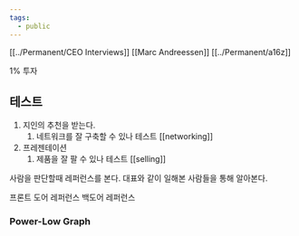 ```yaml
---
tags:
  - public
---
```


[[../Permanent/CEO Interviews]]
[[Marc Andreessen]]
[[../Permanent/a16z]]

1% 투자

## 테스트
1. 지인의 추천을 받는다.
	1. 네트워크를 잘 구축할 수 있나 테스트 [[networking]]
2. 프레젠테이션
	1. 제품을 잘 팔 수 있나 테스트 [[selling]]


사람을 판단할때 레퍼런스를 본다.
대표와 같이 일해본 사람들을 통해 알아본다.

프론트 도어 레퍼런스
백도어 레퍼런스

### Power-Low Graph


